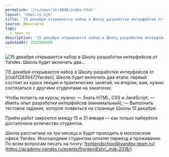 ```yaml
---
permalink: '/ru/news/vk-4848/index.html'
layout: 'news.ru.njk'
title: '15 декабря открывается набор в Школу разработки интерфейсов от Yandex. Школа будет включать два'
source: ВКонтакте
tags:
  - news_ru
description: '15 декабря открывается набор в Школу разработки интерфейсов от Yandex. Школа будет включать два…'
updatedAt: 1512986460
---
```

![15 декабря открывается набор в Школу разработки интерфейсов от Yandex. Школа будет включать два…](https://sun9-63.userapi.com/c841335/v841335193/58e66/OVZOUyvUe4Q.jpg)

[15 декабря открывается набор в Школу разработки интерфейсов от [club11283947|Yandex]. Школа будет включать два этапа: первый состоит из курса лекций и практических занятий, на втором, вам, нужно состязаться с другими студентами на хакатонах.

Чтобы попасть на курсы, нужно:
— Знать HTML, CSS и JavaScript;
— Иметь опыт разработки интерфейсов (минимальный);
— Выполнить тестовое задание, которое появиться на странице Школы 15 декабря.

Приём работ закроется между 15 и 31 января — как только наберётся достаточное количество студентов.

Школа рассчитана на три месяца и будет проходить в московском офисе Yandex. Иногородним студентам оплатят переезд и проживание.
По всем вопросам писать на почту: frontendschool@yandex-team.ru](https://academy.yandex.ru/events/frontend/shri_msk-2018/)

